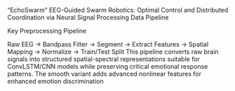 “EchoSwarm” EEG-Guided Swarm Robotics: Optimal Control and Distributed Coordination via Neural Signal Processing
Data Pipeline

Key Preprocessing Pipeline

Raw EEG → Bandpass Filter → Segment → Extract Features → 
Spatial Mapping → Normalize → Train/Test Split
This pipeline converts raw brain signals into structured spatial-spectral representations suitable for ConvLSTM/CNN models while preserving critical emotional response patterns. The smooth variant adds advanced nonlinear features for enhanced emotion discrimination
